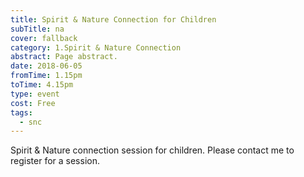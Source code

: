 ```yaml
---
title: Spirit & Nature Connection for Children
subTitle: na
cover: fallback
category: 1.Spirit & Nature Connection
abstract: Page abstract.
date: 2018-06-05
fromTime: 1.15pm
toTime: 4.15pm
type: event
cost: Free
tags:
  - snc
---
```


Spirit & Nature connection session for children. Please contact me to register for a session.

